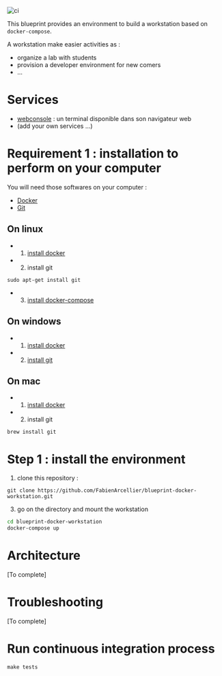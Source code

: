 ![ci](https://github.com/Esme-Sudria-Database/lab-postgresql/workflows/ci/badge.svg)


This blueprint provides an environment to build a workstation based on ``docker-compose``.

A workstation make easier activities as :

* organize a lab with students
* provision a developer environment for new comers
* ...

Services
===================

* [webconsole](http://localhost:7681) : un terminal disponible dans son navigateur web
* (add your own services ...)

Requirement 1 : installation to perform on your computer
========================================================

You will need those softwares on your computer :

* [Docker](https://www.docker.com/)
* [Git](https://git-scm.com/)

On linux
---------

* 1. [install docker](https://docs.docker.com/engine/install/ubuntu/)

* 2. install git

```
sudo apt-get install git
```

* 3. [install docker-compose](https://docs.docker.com/compose/install/#install-compose-on-linux-systems)

On windows
-----------

* 1. [install docker](https://docs.docker.com/docker-for-windows/install/)

* 2. [install git](https://git-scm.com/download/win)

On mac
-------

* 1. [install docker](https://docs.docker.com/docker-for-mac/install/)

* 2. install git

```
brew install git
```

Step 1 : install the environment
================================

1. clone this repository :

```
git clone https://github.com/FabienArcellier/blueprint-docker-workstation.git
```

3. go on the directory and mount the workstation

```bash
cd blueprint-docker-workstation
docker-compose up
```

Architecture
============

[To complete]

Troubleshooting
===============

[To complete]

Run continuous integration process
==================================

    make tests

